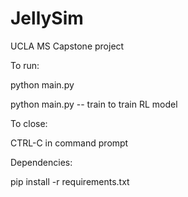 # JellySim
UCLA MS Capstone project


To run:

python main.py

python main.py -- train to train RL model


To close:

CTRL-C in command prompt


Dependencies:

pip install -r requirements.txt
